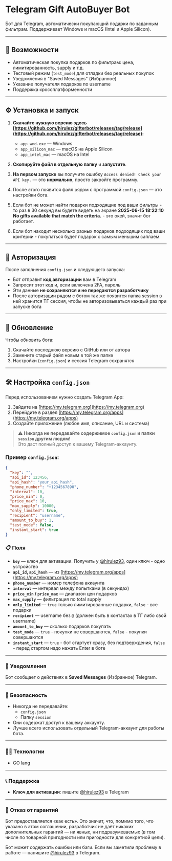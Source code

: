 # Telegram Gift AutoBuyer Bot

Бот для Telegram, автоматически покупающий подарки по заданным фильтрам. Поддерживает Windows и macOS (Intel и Apple Silicon).

---

## 🧠 Возможности

- Автоматическая покупка подарков по фильтрам: цена, лимитированность, supply и т.д.
- Тестовый режим (`test_mode`) для отладки без реальных покупок
- Уведомления в "Saved Messages" (Избранное)
- Указание получателя подарков по username
- Поддержка кроссплатформенности

---

## ⚙️ Установка и запуск

1. **Скачайте нужную версию здесь [https://github.com/hirulez/gifterbot/releases/tag/release](https://github.com/hirulez/gifterbot/releases/tag/release):**
   - `app_wnd.exe` — Windows
   - `app_silicon_mac` — macOS на Apple Silicon
   - `app_intel_mac` — macOS на Intel

2. **Скопируйте файл в отдельную папку** и **запустите**.

3. **На первом запуске** вы получите ошибку `Access denied! Check your API key.` — это **нормально**, просто закройте программу.

4. После этого появится файл рядом с программой `config.json` — это настройки бота.

5. Если бот не может найти подарки подходящие под ваши фильтры - то раз в 30 секунд вы будете видеть на экране **2025-06-15 18:22:10 No gifts available that match the criteria.** - это окей, значит бот работает.

6. Если бот находит несколько разных подарков подходящих под ваши критерии - покупаться будет подарок с самым меньшим саплаем.

---

## 🔑 Авторизация

После заполнения `config.json` и следующего запуска:

- Бот отправит **код авторизации** вам в Telegram
- Запросит этот код и, если включена 2FA, пароль
- Эти данные **не сохраняются и не передаются разработчику**
- После авторизации рядом с ботом так же появится папка session в ней хранится ТГ сессия, чтобы не авторизовываться каждый раз при запуске бота

---

## 🔄 Обновление

Чтобы обновить бота:

1. Скачайте последнюю версию с GitHub или от автора  
2. Замените старый файл новым в той же папке  
3. Настройки (`config.json`) и сессия Telegram сохранятся

---

## 🛠 Настройка `config.json`

Перед использованием нужно создать Telegram App:

1. Зайдите на [https://my.telegram.org](https://my.telegram.org)
2. Перейдите в раздел [https://my.telegram.org/apps](https://my.telegram.org/apps)
3. Создайте приложение (любое имя, описание, URL и система)

> ⚠️ **Никогда не передавайте содержимое `config.json` и папки `session` другим людям!**  
> Это даст полный доступ к вашему Telegram-аккаунту.

### Пример `config.json`:

```json
{
  "key": "",                     
  "api_id": 123456,             
  "api_hash": "your_api_hash",  
  "phone_number": "+1234567890", 
  "interval": 10,               
  "price_min": 0,               
  "price_max": 10,              
  "max_supply": 10000,          
  "only_limited": true,         
  "recipient": "username",      
  "amount_to_buy": 1,           
  "test_mode": false,           
  "instant_start": true         
}
```

### 📋 Поля

- **`key`** — ключ для активации. Получить у [@hirulez93](https://t.me/hirulez93), один ключ - одно устройство
- **`api_id`, `api_hash`** — из [https://my.telegram.org/apps](https://my.telegram.org/apps)
- **`phone_number`** — номер телефона аккаунта
- **`interval`** — интервал между попытками (в секундах)
- **`price_min` / `price_max`** — диапазон цен подарков
- **`max_supply`** — фильтрация по total supply
- **`only_limited`** — `true` только лимитированные подарки, `false` - все подарки
- **`recipient`** — username без `@` (должен быть в контактах в ТГ либо свой username)
- **`amount_to_buy`** — сколько подарков покупать
- **`test_mode`** — `true` - покупки не совершаются, `false` - покупки совершаются
- **`instant_start`** — `true` - бот стартует сразу, без подтверждения, `false` - перед стартом надо нажать Enter в боте

---

### 📩 Уведомления

Бот сообщает о действиях в **Saved Messages** (Избранное) Telegram.

---

### 🔐 Безопасность

- Никогда не передавайте:
  - `config.json`
  - Папку `session`
- Они содержат доступ к вашему аккаунту.
- Лучше всего использовать отдельный Telegram-аккаунт для работы бота.

---

### 🧑‍💻 Технологии

- GO lang

---

### 📞 Поддержка

- **Ключ для активации**: пишите [@hirulez93](https://t.me/hirulez93) в Telegram

---

### 🔧 Отказ от гарантий

Бот предоставляется «как есть». Это значит, что, помимо того, что указано в этом соглашении, разработчик не даёт никаких дополнительных гарантий — ни явных, ни подразумеваемых (в том числе по товарной пригодности или пригодности для конкретной цели).

Бот может содержать ошибки или баги. Если вы заметили проблему в работе — напишите [@hirulez93](https://t.me/hirulez93) в Telegram.
